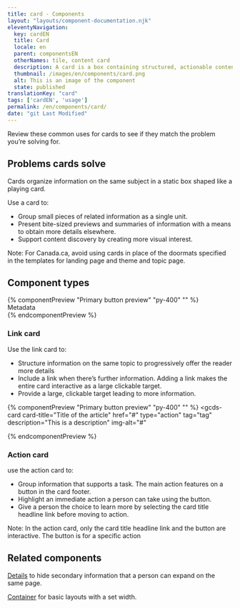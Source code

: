 ```yaml
---
title: card - Components
layout: "layouts/component-documentation.njk"
eleventyNavigation:
  key: cardEN
  title: Card
  locale: en
  parent: componentsEN
  otherNames: tile, content card
  description: A card is a box containing structured, actionable content on a single topic.
  thumbnail: /images/en/components/card.png
  alt: This is an image of the component
  state: published
translationKey: "card"
tags: ['cardEN', 'usage']
permalink: /en/components/card/
date: "git Last Modified"
---
```


Review these common uses for cards to see if they match the problem you’re solving for. 

## Problems cards solve 

Cards organize information on the same subject in a static box shaped like a playing card.   

Use a card to:

- Group small pieces of related information as a single unit.
- Present bite-sized previews and summaries of information with a means to obtain more details elsewhere. 
- Support content discovery by creating more visual interest.

Note: For Canada.ca, avoid using cards in place of the doormats specified in the templates for landing page and theme and topic page.

<div>
  <h2>Component types</h2>
  {% componentPreview "Primary button preview" "py-400" "" %}
  <gcds-card
  card-title="Title of the article"
  href="#"
  tag="tag"
  description="This is a description"
  img-alt="#"
>
  <div slot="footer">Metadata</div>
</gcds-card>
  {% endcomponentPreview %}

  <div>
    <h3 class="mb-400 mt-400">Link card</h3>
    <p>Use the link card to:</p>
    <ul class="list-disc mb-400">
      <li>Structure information on the same topic to progressively offer the reader more details</li>
      <li>Include a link when there’s further information. Adding a link makes the entire card interactive as a large clickable target.</li>
      <li>Provide a large, clickable target leading to more information.</li>
    </ul>
  </div>

  {% componentPreview "Primary button preview" "py-400" "" %}
  <gcds-card
  card-title="Title of the article"
  href="#"
  type="action"
  tag="tag"
  description="This is a description"
  img-alt="#"
>
  <div slot="footer"></div>
</gcds-card>
  {% endcomponentPreview %}

  <div>
    <h3 class="mb-400 mt-400">Action card</h3>
    <p>use the action card to:</p>
    <ul class="list-disc mb-400">
      <li>Group information that supports a task. The main action features on a button in the card footer.</li>
      <li>Highlight an immediate action a person can take using the button.</li>
      <li>Give a person the choice to learn more by selecting the card title headline link before moving to action.</li>
    </ul>
    <p>Note: In the action card, only the card title headline link and the button are interactive. The button is for a specific action</p>
  </div>
</div>

<article class="bg-full-width bg-primary text-light pt-500 pb-400 my-500">
  <h2 class="mt-0 mb-400">Related components</h2>

  <a href="{{ links.details }}" class="link-light">Details</a> to hide secondary information that a person can expand on the same page.

  <a href="{{ links.container }}" class="link-light">Container</a> for basic layouts with a set width.
</article>

